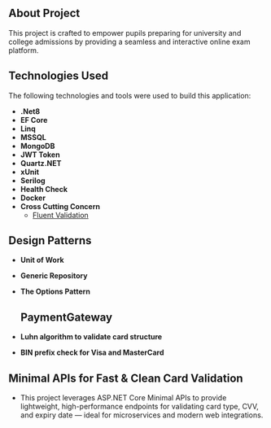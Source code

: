 ## About Project
This project is crafted to empower pupils preparing for university and college admissions by providing a seamless and interactive online exam platform.
## Technologies Used
The following technologies and tools were used to build this application:
  - **.Net8**
  - **EF Core**
  - **Linq**
   - **MSSQL**
  - **MongoDB**
  - **JWT Token**
  - **Quartz.NET**
  - **xUnit**
  - **Serilog**
  - **Health Check**
  - **Docker**
  - **Cross Cutting Concern**
     - [Fluent Validation](https://fluentvalidation.net/)

  ## Design Patterns
  - **Unit of Work**
  - **Generic Repository**
  - **The Options Pattern**

     ## PaymentGateway
  - **Luhn algorithm to validate card structure**
  - **BIN prefix check for Visa and MasterCard**
    
   ## Minimal APIs for Fast & Clean Card Validation
 - This project leverages ASP.NET Core Minimal APIs to provide lightweight, high-performance endpoints for validating card type, CVV, and expiry date — ideal for microservices and modern web integrations.
 
